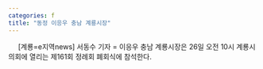 ```yaml
---
categories: f
title: "동정 이응우 충남 계룡시장"
---
```

&nbsp;&nbsp;&nbsp;&nbsp; [계룡=e지역news] 서동수 기자 = 이응우 충남 계룡시장은 26일 오전 10시 계룡시의회에 열리는 제161회 정례회 폐회식에 참석한다. 